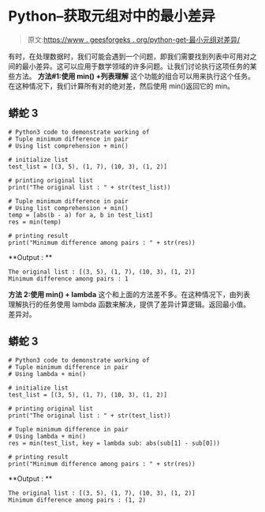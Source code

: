 # Python–获取元组对中的最小差异

> 原文:[https://www . geesforgeks . org/python-get-最小元组对差异/](https://www.geeksforgeeks.org/python-get-minimum-difference-in-tuple-pair/)

有时，在处理数据时，我们可能会遇到一个问题，即我们需要找到列表中可用对之间的最小差异。这可以应用于数学领域的许多问题。让我们讨论执行这项任务的某些方法。
**方法#1:使用 min() +列表理解**
这个功能的组合可以用来执行这个任务。在这种情况下，我们计算所有对的绝对差，然后使用 min()返回它的 min。

## 蟒蛇 3

```
# Python3 code to demonstrate working of
# Tuple minimum difference in pair
# Using list comprehension + min()

# initialize list
test_list = [(3, 5), (1, 7), (10, 3), (1, 2)]

# printing original list
print("The original list : " + str(test_list))

# Tuple minimum difference in pair
# Using list comprehension + min()
temp = [abs(b - a) for a, b in test_list]
res = min(temp)

# printing result
print("Minimum difference among pairs : " + str(res))
```

**Output : **

```
The original list : [(3, 5), (1, 7), (10, 3), (1, 2)]
Minimum difference among pairs : 1
```

**方法 2:使用 min() + lambda**
这个和上面的方法差不多。在这种情况下，由列表理解执行的任务使用 lambda 函数来解决，提供了差异计算逻辑。返回最小值。差异对。

## 蟒蛇 3

```
# Python3 code to demonstrate working of
# Tuple minimum difference in pair
# Using lambda + min()

# initialize list
test_list = [(3, 5), (1, 7), (10, 3), (1, 2)]

# printing original list
print("The original list : " + str(test_list))

# Tuple minimum difference in pair
# Using lambda + min()
res = min(test_list, key = lambda sub: abs(sub[1] - sub[0]))

# printing result
print("Minimum difference among pairs : " + str(res))
```

**Output : **

```
The original list : [(3, 5), (1, 7), (10, 3), (1, 2)]
Minimum difference among pairs : (1, 2)
```